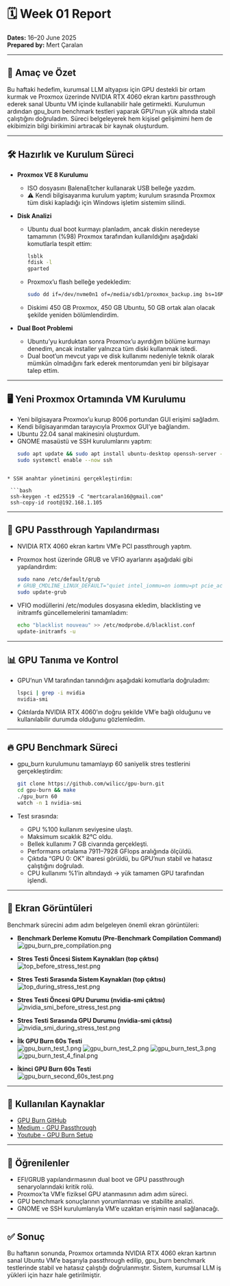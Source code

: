 # 🗓️ Week 01 Report

**Dates:** 16–20 June 2025  
**Prepared by:** Mert Çaralan

---

## 🎯 Amaç ve Özet

Bu haftaki hedefim, kurumsal LLM altyapısı için GPU destekli bir ortam kurmak ve Proxmox üzerinde NVIDIA RTX 4060 ekran kartını passthrough ederek sanal Ubuntu VM içinde kullanabilir hale getirmekti. Kurulumun ardından gpu_burn benchmark testleri yaparak GPU’nun yük altında stabil çalıştığını doğruladım. Süreci belgeleyerek hem kişisel gelişimimi hem de ekibimizin bilgi birikimini artıracak bir kaynak oluşturdum.

---

## 🛠️ Hazırlık ve Kurulum Süreci

- **Proxmox VE 8 Kurulumu**
  - ISO dosyasını BalenaEtcher kullanarak USB belleğe yazdım.
  - ⚠️ Kendi bilgisayarıma kurulum yaptım; kurulum sırasında Proxmox tüm diski kapladığı için Windows işletim sistemim silindi.
  
- **Disk Analizi**
  - Ubuntu dual boot kurmayı planladım, ancak diskin neredeyse tamamının (%98) Proxmox tarafından kullanıldığını aşağıdaki komutlarla tespit ettim:
    ```bash
    lsblk
    fdisk -l
    gparted
    ```
  - Proxmox’u flash belleğe yedekledim:
    ```bash
    sudo dd if=/dev/nvme0n1 of=/media/sdb1/proxmox_backup.img bs=16M status=progress
    ```
  - Diskimi 450 GB Proxmox, 450 GB Ubuntu, 50 GB ortak alan olacak şekilde yeniden bölümlendirdim.
  
- **Dual Boot Problemi**
  - Ubuntu’yu kurduktan sonra Proxmox’u ayırdığım bölüme kurmayı denedim, ancak installer yalnızca tüm diski kullanmak istedi.  
  - Dual boot’un mevcut yapı ve disk kullanımı nedeniyle teknik olarak mümkün olmadığını fark ederek mentorumdan yeni bir bilgisayar talep ettim.

---

## 🖥️ Yeni Proxmox Ortamında VM Kurulumu

- Yeni bilgisayara Proxmox’u kurup 8006 portundan GUI erişimi sağladım.
- Kendi bilgisayarımdan tarayıcıyla Proxmox GUI’ye bağlandım.
- Ubuntu 22.04 sanal makinesini oluşturdum.
- GNOME masaüstü ve SSH kurulumlarını yaptım:
  ```bash
  sudo apt update && sudo apt install ubuntu-desktop openssh-server -y
  sudo systemctl enable --now ssh
 ```

* SSH anahtar yönetimini gerçekleştirdim:

  ```bash
  ssh-keygen -t ed25519 -C "mertcaralan16@gmail.com"
  ssh-copy-id root@192.168.1.105
  ```

---

## 🎨 GPU Passthrough Yapılandırması

* NVIDIA RTX 4060 ekran kartını VM’e PCI passthrough yaptım.
* Proxmox host üzerinde GRUB ve VFIO ayarlarını aşağıdaki gibi yapılandırdım:

  ```bash
  sudo nano /etc/default/grub
  # GRUB_CMDLINE_LINUX_DEFAULT="quiet intel_iommu=on iommu=pt pcie_acs_override=downstream,multifunction nofb nomodeset video=vesafb:off,efifb:off"
  sudo update-grub
  ```
* VFIO modüllerini /etc/modules dosyasına ekledim, blacklisting ve initramfs güncellemelerini tamamladım:

  ```bash
  echo "blacklist nouveau" >> /etc/modprobe.d/blacklist.conf
  update-initramfs -u
  ```

---

## 📊 GPU Tanıma ve Kontrol

* GPU’nun VM tarafından tanındığını aşağıdaki komutlarla doğruladım:

  ```bash
  lspci | grep -i nvidia
  nvidia-smi
  ```
* Çıktılarda NVIDIA RTX 4060’ın doğru şekilde VM’e bağlı olduğunu ve kullanılabilir durumda olduğunu gözlemledim.

---

## 🔥 GPU Benchmark Süreci

* gpu\_burn kurulumunu tamamlayıp 60 saniyelik stres testlerini gerçekleştirdim:

  ```bash
  git clone https://github.com/wilicc/gpu-burn.git
  cd gpu-burn && make
  ./gpu_burn 60
  watch -n 1 nvidia-smi
  ```
* Test sırasında:

  * GPU %100 kullanım seviyesine ulaştı.
  * Maksimum sıcaklık 82°C oldu.
  * Bellek kullanımı 7 GB civarında gerçekleşti.
  * Performans ortalama 7911–7928 GFlops aralığında ölçüldü.
  * Çıktıda “GPU 0: OK” ibaresi görüldü, bu GPU’nun stabil ve hatasız çalıştığını doğruladı.
  * CPU kullanımı %1’in altındaydı → yük tamamen GPU tarafından işlendi.

---

## 📸 Ekran Görüntüleri

Benchmark sürecini adım adım belgeleyen önemli ekran görüntüleri:

- **Benchmark Derleme Komutu (Pre-Benchmark Compilation Command)**  
  ![gpu_burn_pre_compilation.png](./screenshots/gpu_burn_pre_compilation.png)

- **Stres Testi Öncesi Sistem Kaynakları (top çıktısı)**  
  ![top_before_stress_test.png](./screenshots/top_before_stress_test.png)

- **Stres Testi Sırasında Sistem Kaynakları (top çıktısı)**  
  ![top_during_stress_test.png](./screenshots/top_during_stress_test.png)

- **Stres Testi Öncesi GPU Durumu (nvidia-smi çıktısı)**  
  ![nvidia_smi_before_stress_test.png](./screenshots/nvidia_smi_before_stress_test.png)

- **Stres Testi Sırasında GPU Durumu (nvidia-smi çıktısı)**  
  ![nvidia_smi_during_stress_test.png](./screenshots/nvidia_smi_during_stress_test.png)

- **İlk GPU Burn 60s Testi**  
  ![gpu_burn_test_1.png](./screenshots/gpu_burn_test_1.png)
  ![gpu_burn_test_2.png](./screenshots/gpu_burn_test_2.png)
  ![gpu_burn_test_3.png](./screenshots/gpu_burn_test_3.png)
  ![gpu_burn_test_4_final.png](./screenshots/gpu_burn_test_4_final.png)

- **İkinci GPU Burn 60s Testi**  
  ![gpu_burn_second_60s_test.png](./screenshots/gpu_burn_second_60s_test.png)

---

## 📎 Kullanılan Kaynaklar

* [GPU Burn GitHub](https://github.com/wilicc/gpu-burn)
* [Medium - GPU Passthrough](https://medium.com/@cactusmccoy/gpu-access-from-a-virtual-machine-on-proxmox-server-ubuntu-vm-903bb9783cb3)
* [Youtube - GPU Burn Setup](https://www.youtube.com/watch?v=kqZNFD0JNBc&t=411s)

---

## 📝 Öğrenilenler

* EFI/GRUB yapılandırmasının dual boot ve GPU passthrough senaryolarındaki kritik rolü.
* Proxmox’ta VM’e fiziksel GPU atanmasının adım adım süreci.
* GPU benchmark sonuçlarının yorumlanması ve stabilite analizi.
* GNOME ve SSH kurulumlarıyla VM’e uzaktan erişimin nasıl sağlanacağı.

---

## ✅ Sonuç

Bu haftanın sonunda, Proxmox ortamında NVIDIA RTX 4060 ekran kartının sanal Ubuntu VM’e başarıyla passthrough edilip, gpu\_burn benchmark testlerinde stabil ve hatasız çalıştığı doğrulanmıştır. Sistem, kurumsal LLM iş yükleri için hazır hale getirilmiştir.

